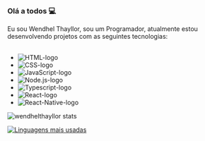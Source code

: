 ### Olá a todos :computer:

Eu sou Wendhel Thayllor, sou um Programador, atualmente estou desenvolvendo projetos com as seguintes tecnologias:
<br>
<br>

 - <img src="https://img.shields.io/badge/HTML5-E34F26?style=for-the-badge&logo=html5&logoColor=white" alt="HTML-logo" />
 - <img src="https://img.shields.io/badge/CSS3-1572B6?style=for-the-badge&logo=css3&logoColor=white" alt="CSS-logo" />
 - <img src="https://img.shields.io/badge/JavaScript-F7DF1E?style=for-the-badge&logo=javascript&logoColor=black" alt="JavaScript-logo" />
 - <img src="https://img.shields.io/badge/Node.js-43853D?style=for-the-badge&logo=node.js&logoColor=white" alt="Node.js-logo"/>
 - <img src="https://img.shields.io/badge/TypeScript-007ACC?style=for-the-badge&logo=typescript&logoColor=white" alt="Typescript-logo"/>
 - <img src="https://img.shields.io/badge/React-20232A?style=for-the-badge&logo=react&logoColor=61DAFB" alt="React-logo"/>
 - <img src="https://img.shields.io/badge/React_Native-20232A?style=for-the-badge&logo=react&logoColor=61DAFB" alt="React-Native-logo"/>
 
![wendhelthayllor stats](https://github-readme-stats.vercel.app/api?username=wendhelthayllor&show_icons=true&theme=transparent)

[![Linguagens mais usadas](https://github-readme-stats.vercel.app/api/top-langs/?username=wendhelthayllor)](https://github.com/anuraghazra/github-readme-stats)
